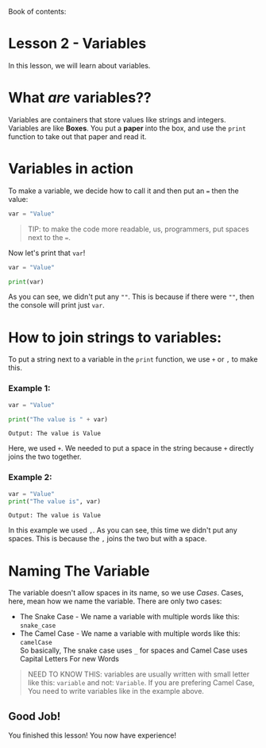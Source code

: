 Book of contents:


# Lesson 2 - Variables

In this lesson, we will learn about variables.

# What *are* variables??
Variables are containers that store values like strings and integers.  
Variables are like **Boxes**. You put a **paper** into the box, and use the `print` function to take out that paper and read it.

# Variables in action
To make a variable, we decide how to call it and then put an `=` then the value:
```python
var = "Value"
```
> TIP: to make the code more readable, us, programmers, put spaces next to the `=`.

Now let's print that `var`!
```python
var = "Value"

print(var)
```
As you can see, we didn't put any `""`. This is because if there were `""`, then the console will print just `var`.

# How to join strings to variables:

To put a string next to a variable in the `print` function, we use `+` or `,` to make this.  
### Example 1:

```python
var = "Value"

print("The value is " + var)
```
`Output: The value is Value`

Here, we used `+`. We needed to put a space in the string because `+` directly joins the two together.

### Example 2:
```python
var = "Value"
print("The value is", var)
```
`Output: The value is Value`

In this example we used `,`.  As you can see, this time we didn't put any spaces. This is because the `,` joins the two but with a space.

# Naming The Variable
The variable doesn't allow spaces in its name, so we use *Cases*. Cases, here, mean how we name the variable. There are only two cases:
- The Snake Case - We name a variable with multiple words like this: `snake_case`
- The Camel Case - We name a variable with multiple words like this: `camelCase`  
So basically, The snake case uses `_` for spaces and Camel Case uses Capital Letters For new Words
> NEED TO KNOW THIS: variables are usually written with small letter like this: `variable` and not: `Variable`. If you are prefering Camel Case, You need to write variables like in the example above.

## Good Job!
You finished this lesson! You now have experience!

